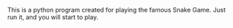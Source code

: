This is a python program created for playing the famous Snake Game. 
Just run it, and you will start to play. 
